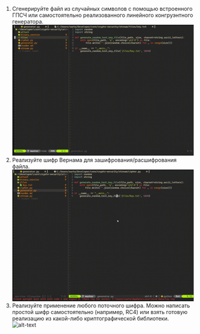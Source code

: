 1. Сгенерируйте файл из случайных символов с помощью встроенного ГПСЧ или самостоятельно реализованного линейного конгруэнтного генератора.
   ![alt-text](attach/generator.gif)
2. Реализуйте шифр Вернама для зашифрования/расшифрования файла.
   ![alt-text](attach/cipher.gif)
3. Реализуйте применение любого поточного шифра. Можно написать простой шифр самостоятельно (например, RC4) или взять готовую реализацию из какой-либо криптографической библиотеки.
   ![alt-text](attach/stream.gif)
   